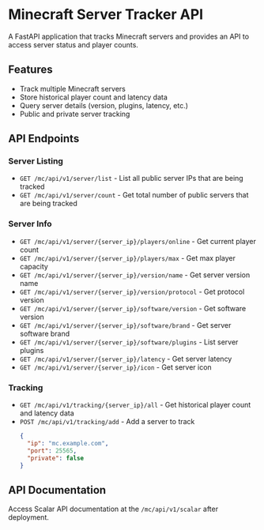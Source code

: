 # Minecraft Server Tracker API

A FastAPI application that tracks Minecraft servers and provides an API to access server status and player counts.

## Features

- Track multiple Minecraft servers
- Store historical player count and latency data
- Query server details (version, plugins, latency, etc.)
- Public and private server tracking

## API Endpoints

### Server Listing
- `GET /mc/api/v1/server/list` - List all public server IPs that are being tracked
- `GET /mc/api/v1/server/count` - Get total number of public servers that are being tracked

### Server Info
- `GET /mc/api/v1/server/{server_ip}/players/online` - Get current player count
- `GET /mc/api/v1/server/{server_ip}/players/max` - Get max player capacity
- `GET /mc/api/v1/server/{server_ip}/version/name` - Get server version name
- `GET /mc/api/v1/server/{server_ip}/version/protocol` - Get protocol version
- `GET /mc/api/v1/server/{server_ip}/software/version` - Get software version
- `GET /mc/api/v1/server/{server_ip}/software/brand` - Get server software brand
- `GET /mc/api/v1/server/{server_ip}/software/plugins` - List server plugins
- `GET /mc/api/v1/server/{server_ip}/latency` - Get server latency
- `GET /mc/api/v1/server/{server_ip}/icon` - Get server icon

### Tracking
- `GET /mc/api/v1/tracking/{server_ip}/all` - Get historical player count and latency data
- `POST /mc/api/v1/tracking/add` - Add a server to track
  ```json
  {
    "ip": "mc.example.com",
    "port": 25565,
    "private": false
  }
  ```

## API Documentation
Access Scalar API documentation at the `/mc/api/v1/scalar` after deployment.
